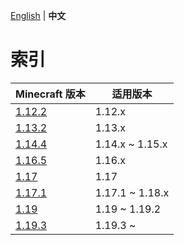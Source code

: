 [English](README.md) | **中文**

# 索引

| Minecraft 版本 | 适用版本 |
| --- | --- |
| [1.12.2](./phases/1.12.2-zh_cn.md) | 1.12.x |
| [1.13.2](./phases/1.13.2-zh_cn.md) | 1.13.x |
| [1.14.4](./phases/1.14.4-zh_cn.md) | 1.14.x ~ 1.15.x |
| [1.16.5](./phases/1.16.5-zh_cn.md) | 1.16.x |
| [1.17](./phases/1.17-zh_cn.md) | 1.17 |
| [1.17.1](./phases/1.17.1-zh_cn.md) | 1.17.1 ~ 1.18.x |
| [1.19](./phases/1.19-zh_cn.md) | 1.19 ~ 1.19.2 |
| [1.19.3](./phases/1.19.3-zh_cn.md) | 1.19.3 ~ |

